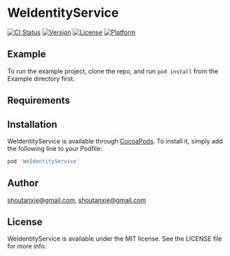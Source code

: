 # WeIdentityService

[![CI Status](https://img.shields.io/travis/shoutanxie@gmail.com/WeIdentityService.svg?style=flat)](https://travis-ci.org/shoutanxie@gmail.com/WeIdentityService)
[![Version](https://img.shields.io/cocoapods/v/WeIdentityService.svg?style=flat)](https://cocoapods.org/pods/WeIdentityService)
[![License](https://img.shields.io/cocoapods/l/WeIdentityService.svg?style=flat)](https://cocoapods.org/pods/WeIdentityService)
[![Platform](https://img.shields.io/cocoapods/p/WeIdentityService.svg?style=flat)](https://cocoapods.org/pods/WeIdentityService)

## Example

To run the example project, clone the repo, and run `pod install` from the Example directory first.

## Requirements

## Installation

WeIdentityService is available through [CocoaPods](https://cocoapods.org). To install
it, simply add the following line to your Podfile:

```ruby
pod 'WeIdentityService'
```

## Author

shoutanxie@gmail.com, shoutanxie@gmail.com

## License

WeIdentityService is available under the MIT license. See the LICENSE file for more info.
